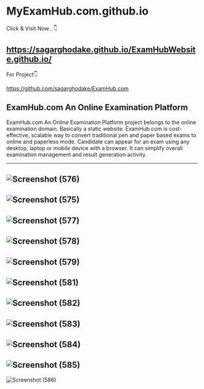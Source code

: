 # MyExamHub.com.github.io
Click & Visit Now...👇

https://sagarghodake.github.io/ExamHubWebsite.github.io/
---------------------

For Project👇

https://github.com/sagarghodake/ExamHub.com

ExamHub.com An Online Examination Platform
-----------------------------------------------
ExamHub.com An Online Examination Platform project belongs to the online examination domain. Basically a static website. ExamHub.com is cost-effective, scalable way to convert traditional pen and paper based exams to online and paperless mode. Candidate can appear for an exam using any desktop, laptop or mobile device with a browser. It can simplify overall examination management and result generation activity.

--------------------------------------------------------------------------------------------------------------------------
![Screenshot (576)](https://user-images.githubusercontent.com/60310009/95731509-3c89e180-0c9d-11eb-8b38-5fa00a97f6d2.png)
--------------------------------------------------------------------------------------------------------------------------

![Screenshot (575)](https://user-images.githubusercontent.com/60310009/95731532-43185900-0c9d-11eb-80d0-1d5bfaeb594b.png)
--------------------------------------------------------------------------------------------------------------------------

![Screenshot (577)](https://user-images.githubusercontent.com/60310009/95731542-46abe000-0c9d-11eb-8620-d4bd6e9ab957.png)
--------------------------------------------------------------------------------------------------------------------------
![Screenshot (578)](https://user-images.githubusercontent.com/60310009/95731553-4b709400-0c9d-11eb-8828-a7f380e014bf.png)
--------------------------------------------------------------------------------------------------------------------------
![Screenshot (579)](https://user-images.githubusercontent.com/60310009/95731563-4f041b00-0c9d-11eb-9b9a-c4b18c1eb63b.png)
--------------------------------------------------------------------------------------------------------------------------
![Screenshot (581)](https://user-images.githubusercontent.com/60310009/95731594-57f4ec80-0c9d-11eb-884c-6be600dcc44a.png)
--------------------------------------------------------------------------------------------------------------------------
![Screenshot (582)](https://user-images.githubusercontent.com/60310009/95731600-5c210a00-0c9d-11eb-8000-fd9b5fc5b3e2.png)
--------------------------------------------------------------------------------------------------------------------------
![Screenshot (583)](https://user-images.githubusercontent.com/60310009/95731614-5fb49100-0c9d-11eb-95cc-a92d2654de81.png)
--------------------------------------------------------------------------------------------------------------------------
![Screenshot (584)](https://user-images.githubusercontent.com/60310009/95731637-66430880-0c9d-11eb-971e-0df4d05f34af.png)
--------------------------------------------------------------------------------------------------------------------------
![Screenshot (585)](https://user-images.githubusercontent.com/60310009/95731674-71963400-0c9d-11eb-9069-faf6c7644b32.png)
--------------------------------------------------------------------------------------------------------------------------
![Screenshot (586)](https://user-images.githubusercontent.com/60310009/95731695-778c1500-0c9d-11eb-8a21-6f8c2d5f7db1.png)

